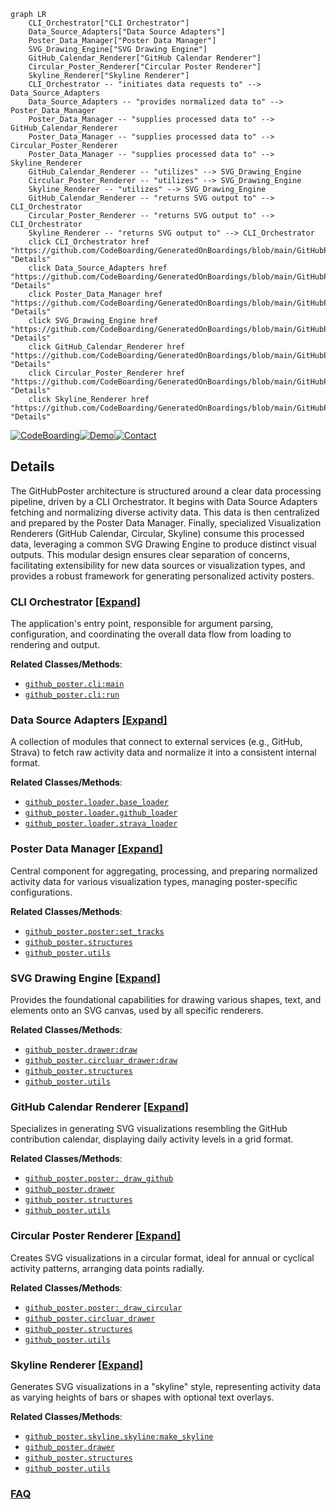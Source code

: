 ```mermaid
graph LR
    CLI_Orchestrator["CLI Orchestrator"]
    Data_Source_Adapters["Data Source Adapters"]
    Poster_Data_Manager["Poster Data Manager"]
    SVG_Drawing_Engine["SVG Drawing Engine"]
    GitHub_Calendar_Renderer["GitHub Calendar Renderer"]
    Circular_Poster_Renderer["Circular Poster Renderer"]
    Skyline_Renderer["Skyline Renderer"]
    CLI_Orchestrator -- "initiates data requests to" --> Data_Source_Adapters
    Data_Source_Adapters -- "provides normalized data to" --> Poster_Data_Manager
    Poster_Data_Manager -- "supplies processed data to" --> GitHub_Calendar_Renderer
    Poster_Data_Manager -- "supplies processed data to" --> Circular_Poster_Renderer
    Poster_Data_Manager -- "supplies processed data to" --> Skyline_Renderer
    GitHub_Calendar_Renderer -- "utilizes" --> SVG_Drawing_Engine
    Circular_Poster_Renderer -- "utilizes" --> SVG_Drawing_Engine
    Skyline_Renderer -- "utilizes" --> SVG_Drawing_Engine
    GitHub_Calendar_Renderer -- "returns SVG output to" --> CLI_Orchestrator
    Circular_Poster_Renderer -- "returns SVG output to" --> CLI_Orchestrator
    Skyline_Renderer -- "returns SVG output to" --> CLI_Orchestrator
    click CLI_Orchestrator href "https://github.com/CodeBoarding/GeneratedOnBoardings/blob/main/GitHubPoster/CLI_Orchestrator.md" "Details"
    click Data_Source_Adapters href "https://github.com/CodeBoarding/GeneratedOnBoardings/blob/main/GitHubPoster/Data_Source_Adapters.md" "Details"
    click Poster_Data_Manager href "https://github.com/CodeBoarding/GeneratedOnBoardings/blob/main/GitHubPoster/Poster_Data_Manager.md" "Details"
    click SVG_Drawing_Engine href "https://github.com/CodeBoarding/GeneratedOnBoardings/blob/main/GitHubPoster/SVG_Drawing_Engine.md" "Details"
    click GitHub_Calendar_Renderer href "https://github.com/CodeBoarding/GeneratedOnBoardings/blob/main/GitHubPoster/GitHub_Calendar_Renderer.md" "Details"
    click Circular_Poster_Renderer href "https://github.com/CodeBoarding/GeneratedOnBoardings/blob/main/GitHubPoster/Circular_Poster_Renderer.md" "Details"
    click Skyline_Renderer href "https://github.com/CodeBoarding/GeneratedOnBoardings/blob/main/GitHubPoster/Skyline_Renderer.md" "Details"
```

[![CodeBoarding](https://img.shields.io/badge/Generated%20by-CodeBoarding-9cf?style=flat-square)](https://github.com/CodeBoarding/GeneratedOnBoardings)[![Demo](https://img.shields.io/badge/Try%20our-Demo-blue?style=flat-square)](https://www.codeboarding.org/demo)[![Contact](https://img.shields.io/badge/Contact%20us%20-%20contact@codeboarding.org-lightgrey?style=flat-square)](mailto:contact@codeboarding.org)

## Details

The GitHubPoster architecture is structured around a clear data processing pipeline, driven by a CLI Orchestrator. It begins with Data Source Adapters fetching and normalizing diverse activity data. This data is then centralized and prepared by the Poster Data Manager. Finally, specialized Visualization Renderers (GitHub Calendar, Circular, Skyline) consume this processed data, leveraging a common SVG Drawing Engine to produce distinct visual outputs. This modular design ensures clear separation of concerns, facilitating extensibility for new data sources or visualization types, and provides a robust framework for generating personalized activity posters.

### CLI Orchestrator [[Expand]](./CLI_Orchestrator.md)
The application's entry point, responsible for argument parsing, configuration, and coordinating the overall data flow from loading to rendering and output.


**Related Classes/Methods**:

- <a href="https://github.com/yihong0618/GitHubPoster/blob/main/github_poster/cli.py" target="_blank" rel="noopener noreferrer">`github_poster.cli:main`</a>
- <a href="https://github.com/yihong0618/GitHubPoster/blob/main/github_poster/cli.py" target="_blank" rel="noopener noreferrer">`github_poster.cli:run`</a>


### Data Source Adapters [[Expand]](./Data_Source_Adapters.md)
A collection of modules that connect to external services (e.g., GitHub, Strava) to fetch raw activity data and normalize it into a consistent internal format.


**Related Classes/Methods**:

- <a href="https://github.com/yihong0618/GitHubPoster/blob/main/github_poster/loader/base_loader.py" target="_blank" rel="noopener noreferrer">`github_poster.loader.base_loader`</a>
- <a href="https://github.com/yihong0618/GitHubPoster/blob/main/github_poster/loader/github_loader.py" target="_blank" rel="noopener noreferrer">`github_poster.loader.github_loader`</a>
- <a href="https://github.com/yihong0618/GitHubPoster/blob/main/github_poster/loader/strava_loader.py" target="_blank" rel="noopener noreferrer">`github_poster.loader.strava_loader`</a>


### Poster Data Manager [[Expand]](./Poster_Data_Manager.md)
Central component for aggregating, processing, and preparing normalized activity data for various visualization types, managing poster-specific configurations.


**Related Classes/Methods**:

- <a href="https://github.com/yihong0618/GitHubPoster/blob/main/github_poster/poster.py" target="_blank" rel="noopener noreferrer">`github_poster.poster:set_tracks`</a>
- <a href="https://github.com/yihong0618/GitHubPoster/blob/main/github_poster/structures.py" target="_blank" rel="noopener noreferrer">`github_poster.structures`</a>
- <a href="https://github.com/yihong0618/GitHubPoster/blob/main/github_poster/utils.py" target="_blank" rel="noopener noreferrer">`github_poster.utils`</a>


### SVG Drawing Engine [[Expand]](./SVG_Drawing_Engine.md)
Provides the foundational capabilities for drawing various shapes, text, and elements onto an SVG canvas, used by all specific renderers.


**Related Classes/Methods**:

- <a href="https://github.com/yihong0618/GitHubPoster/blob/main/github_poster/drawer.py" target="_blank" rel="noopener noreferrer">`github_poster.drawer:draw`</a>
- <a href="https://github.com/yihong0618/GitHubPoster/blob/main/github_poster/circluar_drawer.py" target="_blank" rel="noopener noreferrer">`github_poster.circluar_drawer:draw`</a>
- <a href="https://github.com/yihong0618/GitHubPoster/blob/main/github_poster/structures.py" target="_blank" rel="noopener noreferrer">`github_poster.structures`</a>
- <a href="https://github.com/yihong0618/GitHubPoster/blob/main/github_poster/utils.py" target="_blank" rel="noopener noreferrer">`github_poster.utils`</a>


### GitHub Calendar Renderer [[Expand]](./GitHub_Calendar_Renderer.md)
Specializes in generating SVG visualizations resembling the GitHub contribution calendar, displaying daily activity levels in a grid format.


**Related Classes/Methods**:

- <a href="https://github.com/yihong0618/GitHubPoster/blob/main/github_poster/poster.py" target="_blank" rel="noopener noreferrer">`github_poster.poster:_draw_github`</a>
- <a href="https://github.com/yihong0618/GitHubPoster/blob/main/github_poster/drawer.py" target="_blank" rel="noopener noreferrer">`github_poster.drawer`</a>
- <a href="https://github.com/yihong0618/GitHubPoster/blob/main/github_poster/structures.py" target="_blank" rel="noopener noreferrer">`github_poster.structures`</a>
- <a href="https://github.com/yihong0618/GitHubPoster/blob/main/github_poster/utils.py" target="_blank" rel="noopener noreferrer">`github_poster.utils`</a>


### Circular Poster Renderer [[Expand]](./Circular_Poster_Renderer.md)
Creates SVG visualizations in a circular format, ideal for annual or cyclical activity patterns, arranging data points radially.


**Related Classes/Methods**:

- <a href="https://github.com/yihong0618/GitHubPoster/blob/main/github_poster/poster.py" target="_blank" rel="noopener noreferrer">`github_poster.poster:_draw_circular`</a>
- <a href="https://github.com/yihong0618/GitHubPoster/blob/main/github_poster/circluar_drawer.py" target="_blank" rel="noopener noreferrer">`github_poster.circluar_drawer`</a>
- <a href="https://github.com/yihong0618/GitHubPoster/blob/main/github_poster/structures.py" target="_blank" rel="noopener noreferrer">`github_poster.structures`</a>
- <a href="https://github.com/yihong0618/GitHubPoster/blob/main/github_poster/utils.py" target="_blank" rel="noopener noreferrer">`github_poster.utils`</a>


### Skyline Renderer [[Expand]](./Skyline_Renderer.md)
Generates SVG visualizations in a "skyline" style, representing activity data as varying heights of bars or shapes with optional text overlays.


**Related Classes/Methods**:

- <a href="https://github.com/yihong0618/GitHubPoster/blob/main/github_poster/skyline/skyline.py" target="_blank" rel="noopener noreferrer">`github_poster.skyline.skyline:make_skyline`</a>
- <a href="https://github.com/yihong0618/GitHubPoster/blob/main/github_poster/drawer.py" target="_blank" rel="noopener noreferrer">`github_poster.drawer`</a>
- <a href="https://github.com/yihong0618/GitHubPoster/blob/main/github_poster/structures.py" target="_blank" rel="noopener noreferrer">`github_poster.structures`</a>
- <a href="https://github.com/yihong0618/GitHubPoster/blob/main/github_poster/utils.py" target="_blank" rel="noopener noreferrer">`github_poster.utils`</a>




### [FAQ](https://github.com/CodeBoarding/GeneratedOnBoardings/tree/main?tab=readme-ov-file#faq)